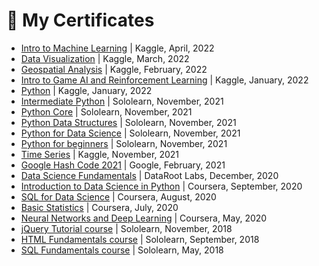# 📃 My Certificates
* [Intro to Machine Learning](https://www.kaggle.com/learn/certification/maricinnamon/intro-to-machine-learning) | Kaggle, April, 2022
* [Data Visualization](https://www.kaggle.com/learn/certification/maricinnamon/data-visualization) | Kaggle, March, 2022
* [Geospatial Analysis](https://www.kaggle.com/learn/certification/maricinnamon/geospatial-analysis) | Kaggle, February, 2022
* [Intro to Game AI and Reinforcement Learning](https://www.kaggle.com/learn/certification/maricinnamon/intro-to-game-ai-and-reinforcement-learning) | Kaggle, January, 2022
* [Python](https://www.kaggle.com/learn/certification/maricinnamon/python) | Kaggle, January, 2022
* [Intermediate Python](https://www.sololearn.com/certificates/course/en/8657918/1158/landscape/png) | Sololearn, November, 2021
* [Python Core](https://www.sololearn.com/certificates/course/en/8657918/1073/landscape/png) | Sololearn, November, 2021
* [Python Data Structures](https://www.sololearn.com/certificates/course/en/8657918/1159/landscape/png) | Sololearn, November, 2021
* [Python for Data Science](https://www.sololearn.com/certificates/course/en/8657918/1161/landscape/png) | Sololearn, November, 2021
* [Python for beginners](https://www.sololearn.com/certificates/course/en/8657918/1157/landscape/png) | Sololearn, November, 2021
* [Time Series](https://www.kaggle.com/learn/certification/maricinnamon/time-series) | Kaggle, November, 2021
* [Google Hash Code 2021](https://codingcompetitions.withgoogle.com/hashcode/certificate/summary/0000000000435809) | Google, February, 2021
* [Data Science Fundamentals](https://datarootlabs.com/university/verify/9f388b849a41) | DataRoot Labs, December, 2020
* [Introduction to Data Science in Python](https://www.coursera.org/account/accomplishments/certificate/VJ7UWLKB7FRJ) | Coursera, September, 2020
* [SQL for Data Science](https://www.coursera.org/account/accomplishments/certificate/ZF3K7YYVAHR7) | Coursera, August, 2020
* [Basic Statistics](https://www.coursera.org/account/accomplishments/certificate/WQ7SBUPSFKSR) | Coursera, July, 2020
* [Neural Networks and Deep Learning](https://www.coursera.org/account/accomplishments/certificate/FMCNEERRVVQY) | Coursera, May, 2020
* [jQuery Tutorial course](https://www.sololearn.com/Certificate/1082-8657918/pdf/) | Sololearn, November, 2018
* [HTML Fundamentals course](https://www.sololearn.com/Certificate/1014-8657918/pdf/) | Sololearn, September, 2018
* [SQL Fundamentals course](https://www.sololearn.com/Certificate/1060-8657918/pdf/) | Sololearn, May, 2018
